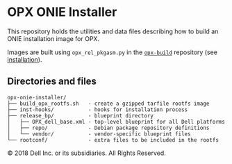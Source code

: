 # OPX ONIE Installer

This repository holds the utilities and data files describing how to build an ONIE installation image for OPX.

Images are built using `opx_rel_pkgasm.py` in the [`opx-build`](https://github.com/open-switch/opx-build) repository (see [installation](https://github.com/open-switch/opx-build#installation)).

## Directories and files

```
opx-onie-installer/
├── build_opx_rootfs.sh   - create a gzipped tarfile rootfs image
├── inst-hooks/           - hooks for installation process
├── release_bp/           - blueprint directory
│   ├── OPX_dell_base.xml - top-level blueprint for all Dell platforms
│   ├── repo/             - Debian package repository definitions
│   └── vendor/           - vendor-specific blueprint files
└── rootconf/             - extra files to be included in the rootfs
```

© 2018 Dell Inc. or its subsidiaries. All Rights Reserved.

